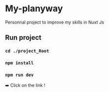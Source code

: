 # My-planyway

Personnal project to improve my skills in Nuxt Js

## Run project 

### `cd ./project_Root`

### `npm install`

### `npm run dev`

➡️ Click on the link ! 